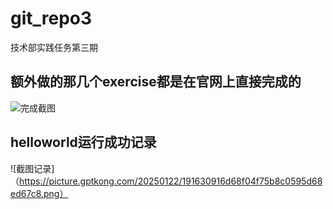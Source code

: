 # git_repo3
技术部实践任务第三期
## 额外做的那几个exercise都是在官网上直接完成的
![完成截图](https://picture.gptkong.com/20250122/1908ad447dce5d4c8e9450d4952ee8dcc9.png)
## helloworld运行成功记录
![截图记录]（https://picture.gptkong.com/20250122/191630916d68f04f75b8c0595d68ed67c8.png）

